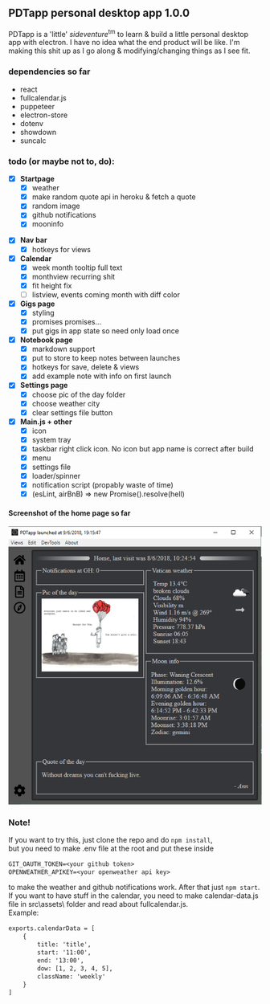 ## PDTapp personal desktop app 1.0.0

PDTapp is a 'little' *sideventure*<sup>tm</sup> to learn & build a little personal desktop app with electron.
I have no idea what the end product will be like. I'm making this shit up as I go along & modifying/changing things as I see fit.  

### dependencies so far
* react
* fullcalendar.js
* puppeteer
* electron-store
* dotenv
* showdown
* suncalc

### todo (or maybe not to, do):

* [x] **Startpage**
  - [x] weather
  - [x] make random quote api in heroku & fetch a quote
  - [x] random image
  - [x] github notifications
  - [x] mooninfo  
- [x] **Nav bar**
  - [x] hotkeys for views
- [x] **Calendar** 
  - [x] week month tooltip full text
  - [x] monthview recurring shit
  - [x] fit height fix
  - [ ] listview, events coming month with diff color
- [x] **Gigs page**
  - [x] styling
  - [x] promises promises...
  - [x] put gigs in app state so need only load once  
- [x] **Notebook page**
  - [x] markdown support
  - [x] put to store to keep notes between launches 
  - [x] hotkeys for save, delete & views
  - [x] add example note with info on first launch
- [x] **Settings page**
  - [x] choose pic of the day folder
  - [x] choose weather city
  - [x] clear settings file button
- [x] **Main.js + other**
  - [x] icon
  - [x] system tray
  - [x] taskbar right click icon. No icon but app name is correct after build
  - [x] menu
  - [x] settings file
  - [x] loader/spinner
  - [x] notification script  (propably waste of time)
  - [x] (esLint, airBnB) => new Promise().resolve(hell)  

#### Screenshot of the home page so far  
![2018-06-10_2009.png](src/assets/img/2018-06-10_2009.png)

### Note!
If you want to try this, just clone the repo and do `npm install`,  
but you need to make .env file at the root and put these inside
```
GIT_OAUTH_TOKEN=<your github token>
OPENWEATHER_APIKEY=<your openweather api key>
```
to make the weather and github notifications work.
After that just `npm start`.
If you want to have stuff in the calendar, you need to make calendar-data.js file in src\assets\ folder and read about fullcalendar.js.  
Example:
```
exports.calendarData = [
	{
		title: 'title',
	 	start: '11:00',
	 	end: '13:00',
	 	dow: [1, 2, 3, 4, 5],
		className: 'weekly'
	}
]
```